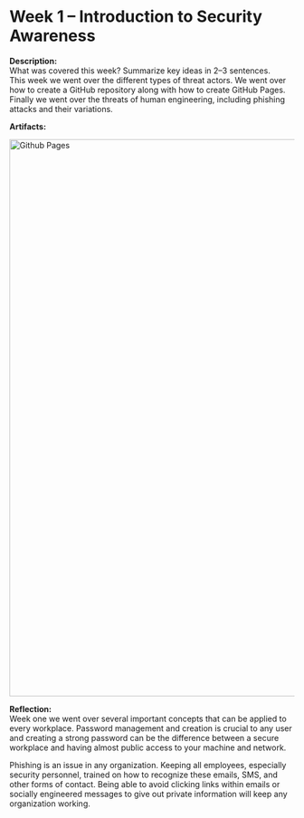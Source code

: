 # Week 1 – Introduction to Security Awareness
 
**Description:**  
What was covered this week? Summarize key ideas in 2–3 sentences.  
This week we went over the different types of threat actors. We went over how to create a GitHub repository along with how to create GitHub Pages. Finally we went over the threats of human engineering, including phishing attacks and their variations.
 
**Artifacts:**  
 
 <img width="1912" height="985" alt="Github Pages" src="https://github.com/user-attachments/assets/ca13efbd-03a9-4ad9-bbe8-9a6cf8e440bb" />

**Reflection:**  
Week one we went over several important concepts that can be applied to every workplace. Password management and creation is crucial to any user and creating a strong password can be the difference between a secure workplace and having almost public access to your machine and network.

Phishing is an issue in any organization. Keeping all employees, especially security personnel, trained on how to recognize these emails, SMS, and other forms of contact. Being able to avoid clicking links within emails or socially engineered messages to give out private information will keep any organization working. 
